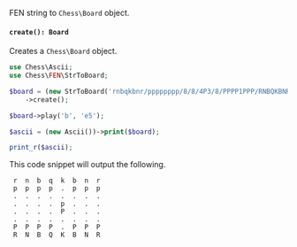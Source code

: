 FEN string to `Chess\Board` object.

#### `create(): Board`

Creates a `Chess\Board` object.

```php
use Chess\Ascii;
use Chess\FEN\StrToBoard;

$board = (new StrToBoard('rnbqkbnr/pppppppp/8/8/4P3/8/PPPP1PPP/RNBQKBNR b KQkq e3 0 1'))
    ->create();

$board->play('b', 'e5');

$ascii = (new Ascii())->print($board);

print_r($ascii);
```

This code snippet will output the following.

```
 r  n  b  q  k  b  n  r
 p  p  p  p  .  p  p  p
 .  .  .  .  .  .  .  .
 .  .  .  .  p  .  .  .
 .  .  .  .  P  .  .  .
 .  .  .  .  .  .  .  .
 P  P  P  P  .  P  P  P
 R  N  B  Q  K  B  N  R
```
